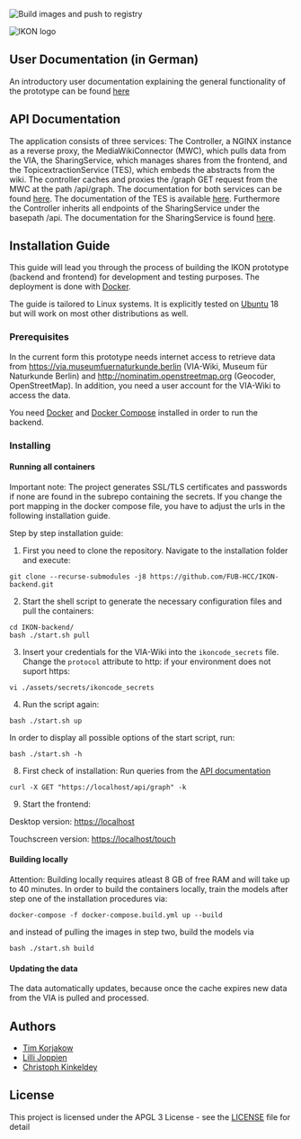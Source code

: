 ![Build images and push to registry](https://github.com/FUB-HCC/IKON-backend/workflows/Build%20images%20and%20push%20to%20registry/badge.svg)

![IKON logo](https://www.mi.fu-berlin.de/en/inf/groups/hcc/research/projects/ikon/IKON-Logo.png?width=500)

## User Documentation (in German)
An introductory user documentation explaining the general functionality of the prototype can be found [here](https://github.com/FUB-HCC/IKON-backend/blob/master/docs/IKON-Prototyp-Nutzerdokumentation.pdf)

## API Documentation
The application consists of three services: The Controller, a NGINX instance as a reverse proxy, the MediaWikiConnector (MWC), which pulls data from the VIA, the SharingService, which manages shares from the frontend, and the TopicextractionService (TES), which embeds the abstracts from the wiki. The controller caches and proxies the /graph GET request from the MWC at the path /api/graph. The documentation for both services can be found [here](https://fub-hcc.github.io/IKON-backend/mwc). The documentation of the TES is available [here](https://fub-hcc.github.io/IKON-backend/tes). Furthermore the Controller inherits all endpoints of the SharingService under the basepath /api. The documentation for the SharingService is found [here](https://fub-hcc.github.io/IKON-backend/sharing).

## Installation Guide

This guide will lead you through the process of building the IKON prototype (backend and frontend) for development and testing purposes. The deployment is done with [Docker](https://docs.docker.com/install/).

The guide is tailored to Linux systems. It is explicitly tested on [Ubuntu](https://ubuntu.com/) 18 but will work on most other distributions as well.

### Prerequisites
In the current form this prototype needs internet access to retrieve data from https://via.museumfuernaturkunde.berlin (VIA-Wiki, Museum für Naturkunde Berlin) and http://nominatim.openstreetmap.org (Geocoder, OpenStreetMap). In addition, you need a user account for the VIA-Wiki to access the data. 

You need [Docker](https://docs.docker.com/install/) and [Docker Compose](https://docs.docker.com/compose/install/) installed in order to run the backend.

### Installing

#### Running all containers

Important note: 
The project generates SSL/TLS certificates and passwords if none are found in the subrepo containing the secrets. If you change the port mapping in the docker compose file, you have to adjust the urls in the following installation guide.

Step by step installation guide:

1. First you need to clone the repository. Navigate to the installation folder and execute:

```
git clone --recurse-submodules -j8 https://github.com/FUB-HCC/IKON-backend.git
```
2. Start the shell script to generate the necessary configuration files and pull the containers:
```
cd IKON-backend/
bash ./start.sh pull
```
3. Insert your credentials for the VIA-Wiki into the ```ikoncode_secrets``` file. Change the ```protocol``` attribute to http: if your environment does not suport https:
```
vi ./assets/secrets/ikoncode_secrets
```

4. Run the script again:
```
bash ./start.sh up
```
In order to display all possible options of the start script, run:
```
bash ./start.sh -h
```

8. First check of installation: 
Run queries from the [API documentation](https://fub-hcc.github.io/IKON-backend/mwc)
```
curl -X GET "https://localhost/api/graph" -k
```

9. Start the frontend:

Desktop version: [https://localhost](https://localhost)

Touchscreen version: [https://localhost/touch](https://localhost/touch)

#### Building locally

Attention: Building locally requires atleast 8 GB of free RAM and will take up to 40 minutes.
In order to build the containers locally, train the models after step one of the installation procedures via:
```
docker-compose -f docker-compose.build.yml up --build
```
and instead of pulling the images in step two, build the models via
```
bash ./start.sh build
```
#### Updating the data

The data automatically updates, because once the cache expires new data from the VIA is pulled and processed.

## Authors
* [Tim Korjakow](https://github.com/wittenator)
* [Lilli Joppien](https://github.com/lillijo)
* [Christoph Kinkeldey](https://github.com/ckinkeldey)

## License

This project is licensed under the APGL 3 License - see the [LICENSE](LICENSE) file for detail

